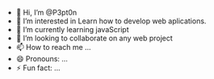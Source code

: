 - 👋 Hi, I’m @P3pt0n
- 👀 I’m interested in Learn how to develop web aplications.
- 🌱 I’m currently learning javaScript
- 💞️ I’m looking to collaborate on any web project
- 📫 How to reach me ...
- 😄 Pronouns: ...
- ⚡ Fun fact: ...

<!---
P3pt0n/P3pt0n is a ✨ special ✨ repository because its `README.md` (this file) appears on your GitHub profile.
You can click the Preview link to take a look at your changes.
--->

